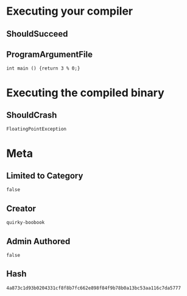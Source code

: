 # Executing your compiler

## ShouldSucceed

## ProgramArgumentFile

```
int main () {return 3 % 0;}
```

# Executing the compiled binary

## ShouldCrash

```
FloatingPointException
```

# Meta

## Limited to Category

```
false
```

## Creator

```
quirky-boobook
```

## Admin Authored

```
false
```

## Hash

```
4a873c1d93b0204331cf8f8b7fc662e898f84f9b78b0a13bc53aa116c7da5777
```
